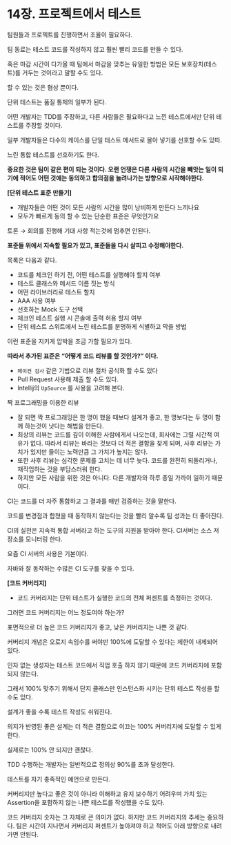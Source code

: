 # 14장. 프로젝트에서 테스트

팀원들과 프로젝트를 진행하면서 조율이 필요하다.

팀 동료는 테스트 코드를 작성하지 않고 훨씬 빨리 코드를 만들 수 있다.

혹은 마감 시간이 다가올 때 팀에서 마감을 맞추는 유일한 방법은 모든 보호장치(테스트)를 거두는 것이라고 말할 수도 있다.

할 수 있는 것은 협상 뿐이다.

단위 테스트는 품질 통제의 일부가 된다.

어떤 개발자는 TDD를 주장하고, 다른 사람들은 필요하다고 느낀 테스트에서만 단위 테스트를 주장할 것이다.

일부 개발자들은 다수의 케이스를 단일 테스트 메서드로 몰아 넣기를 선호할 수도 있따.

느린 통합 테스트를 선호하기도 한다.

**중요한 것은 팀이 같은 편이 되는 것이다. 오랜 언쟁은 다른 사람의 시간을 빼앗는 일이 되기에 적어도 어떤 것에는 동의하고 합의점을 늘려나가는 방향으로 시작해야한다.**

**[단위 테스트 표준 만들기]**

- 개발자들은 어떤 것이 모든 사람의 시간을 많이 낭비하게 만든다 느끼나요
- 모두가 빠르게 동의 할 수 있는 단순한 표준은 무엇인가요

토론 → 회의를 진행해 기대 사항 적는것에 멈추면 안된다.

**표준들 위에서 지속할 필요가 있고, 표준들을 다시 살피고 수정해야한다.**

목록은 다음과 같다.

- 코드를 체크인 하기 전, 어떤 테스트를 실행해야 할지 여부
- 테스트 클래스와 메서드 이름 짓는 방식
- 어떤 라이브러리로 테스트 할지
- AAA 사용 여부
- 선호하는 Mock 도구 선택
- 체크인 테스트 실행 시 콘솔에 출력 허용 할지 여부
- 단위 테스트 스위트에서 느린 테스트를 분명하게 식별하고 막을 방법

이런 표준을 지키게 압박을 조금 가할 필요가 있다.

**따라서 추가된 표준은 “어떻게 코드 리뷰를 할 것인가?” 이다.**

- `페이컨 검사` 같은 기법으로 리뷰 절차 공식화 할 수도 있다
- Pull Request 사용해 제출 할 수도 있다.
- Intellij의 `UpSource` 를 사용을 고려해 본다.

짝 프로그래밍을 이용한 리뷰

- 잘 되면 짝 프로그래밍은 한 명이 했을 때보다 설계가 좋고, 한 명보다는 두 명이 함께 하는것이 낫다는 해법을 만든다.
- 최상의 리뷰는 코드를 깊이 이해한 사람에게서 나오는데, 회사에는 그럴 시간적 여유가 없다. 따라서 리뷰는 바라는 것보다 더 적은 결함을 찾게 되며, 사후 리뷰는 가치가 있지만 들이는 노력만큼 그 가치가 높지는 않다.
- 또한 사후 리뷰는 심각한 문제를 고치는 데 너무 늦다. 코드를 완전히 되돌리거나, 재작업하는 것을 부담스러워 한다.
- 하지만 모든 사람을 위한 것은 아니다. 다른 개발자와 하루 종일 가까이 일하기 때문이다.

CI는 코드를 더 자주 통합하고 그 결과를 매번 검증하는 것을 말한다.

코드를 변경점과 합쳤을 때 동작하지 않는다는 것을 빨리 알수록 팀 성과는 더 좋아진다.

CI의 실천은 지속적 통합 서버라고 하는 도구의 지원을 받아야 한다. CI서버는 소스 저장소를 모니터링 한다.

요즘 CI 서버의 사용은 기본이다.

자바와 잘 동작하는 수많은 CI 도구를 찾을 수 있다.

**[코드 커버리지]**

- 코드 커버리지는 단위 테스트가 실행한 코드의 전체 퍼센트를 측정하는 것이다.

그러면 코드 커버리지는 어느 정도여야 하는가?

표면적으로 더 높은 코드 커버리지가 좋고, 낮은 커버리지는 나쁜 것 같다.

커버리지 개념은 오로지 속임수를 써야만 100%에 도달할 수 있다는 제한이 내제되어 있다.

인자 없는 생성자는 테스트 코드에서 직업 호출 하지 않기 때문에 코드 커버리지에 포함되지 않는다.

그래서 100% 맞추기 위해서 단지 클래스만 인스턴스화 시키는 단위 테스트 작성을 할 수도 있다.

설계가 좋을 수록 테스트 작성도 쉬워진다.

의지가 반영된 좋은 설계는 더 적은 결함으로 이끄는 100% 커버리지에 도달할 수 있게 한다.

실제로는 100% 안 되지만 괜찮다.

TDD 수행하는 개발자는 일반적으로 정의상 90%를 초과 달성한다.

테스트를 자기 충족적인 예언으로 만든다.

커버리지만 높다고 좋은 것이 아니라 이해하고 유지 보수하기 어려우며 가치 있는 Assertion을 포함하지 않는 나쁜 테스트를 작성했을 수도 있다.

코드 커버리지 숫자는 그 자체로 큰 의미가 없다. 하지만 코드 커버리지의 추세는 중요하다. 팀은 시간이 지나면서 커버리지 퍼센트가 높아져야 하고 적어도 아래 방향으로 내려가면 안된다.